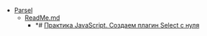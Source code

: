 - <a href = "F:\Node_projects\Node_Way\Education\Vldn\Parsel\cat.Parsel\dir.Parsel.md">Parsel</a>
    - <a href = "F:\Node_projects\Node_Way\Education\Vldn\Parsel\ReadMe.md">ReadMe.md</a>
        - *# [Практика JavaScript. Создаем плагин Select с нуля](https://www.youtube.com/watch?v=35va4OY7Y1c&t=268s&ab_channel=%D0%92%D0%BB%D0%B0%D0%B4%D0%B8%D0%BB%D0%B5%D0%BD%D0%9C%D0%B8%D0%BD%D0%B8%D0%BD)

